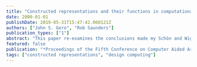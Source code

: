 ```yaml
---
title: "Constructed representations and their functions in computational models of designing"
date: 2000-01-01
publishDate: 2019-05-31T15:47:42.060121Z
authors: ["John S. Gero", "Rob Saunders"]
publication_types: ["1"]
abstract: "This paper re-examines the conclusions made my Schön and Wiggins in 1992 that computers were unable to reproduce processes crucial to designing. We propose that recent developments in artificial intelligence and design computing put us in a position where we can begin to computationally model designing as conceived by Schön and Wiggins. We present a computational model of designing using situated processes that construct representations. We show how constructed representations support computational processes that model the different kinds of seeing reported in designing. We also present recently developed computational processes that can identify unexpected consequences of design actions using adaptive novelty detection."
featured: false
publication: "*Proceedings of the Fifth Conference on Computer Aided Architectural Design Research in Asia*"
tags: ["constructed representations", "design computing"]
---
```


